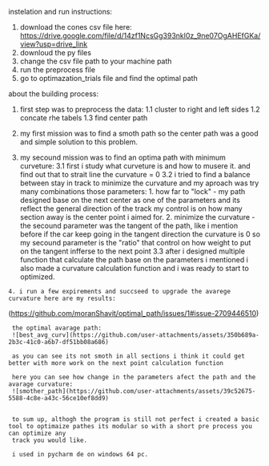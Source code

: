 instelation and run instructions:
  1. download the cones csv file here: https://drive.google.com/file/d/14zf1NcsGg393nkl0z_9ne07OgAHEfGKa/view?usp=drive_link
  2. downloud the py files
  3. change the csv file path to your machine path
  4. run the preprocess file
  5. go to optimazation_trials file and find the optimal path


 about the building process:
   1. first step was to preprocess the data:
      1.1 cluster to right and left sides
      1.2 concate rhe tabels
      1.3 find center path
   
   2. my first mission was to find a smoth path so the center path was a good and simple solution to this problem.
   
   3. my secound mission was to find an optima path with minimum curveture:
      3.1 first i study what curveture is and how to musere it. and find out that to strait line the curvature = 0
      3.2 i tried to find a balance between stay in track to minimize the curvature and my aproach was try many combinations those parameters:
          1. how far to "lock" - my path designed base on the next center as one of the parameters and its reflect the general direction of the track
             my control is on how many section away is the center point i aimed for.
          2. minimize the curvature - the secound parameter was the tangent of the path, like i mention before if the car keep going in the tangent direction
             the curvature is 0 so my secound parameter is the "ratio" that control on how weight to put on the tangent infferse to the next point
      3.3 after i designed multiple function that calculate the path base on the parameters i mentioned i also made a curvature calculation function and i
          was ready to start to optimized.
      
    4. i run a few expirements and succseed to upgrade the avarege curvature here are my results:

  (https://github.com/moranShavit/optimal_path/issues/1#issue-2709446510)
     

     the optimal avarage path: 
     ![best_avg_curv](https://github.com/user-attachments/assets/350b689a-2b3c-41c0-a6b7-df51bb08a686)

     as you can see its not smoth in all sections i think it could get better with more work on the next point calculation function

     here you can see how change in the parameters afect the path and the avarage curvature:
     ![smother_path](https://github.com/user-attachments/assets/39c52675-5588-4c8e-a43c-56ce10ef8dd9)


     to sum up, althogh the program is still not perfect i created a basic tool to optimaize pathes its modular so with a short pre process you can optimize any
     track you would like.

     i used in pycharm de on windows 64 pc.

      


